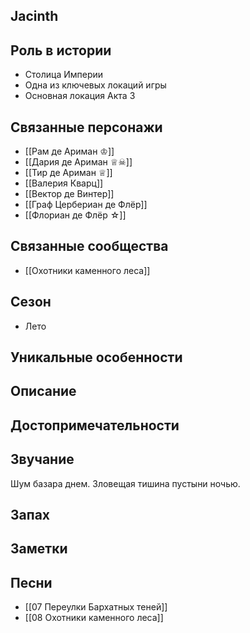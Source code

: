 ## Jacinth

## Роль в истории

* Столица Империи
* Одна из ключевых локаций игры
* Основная локация Акта 3

## Связанные персонажи

* [[Рам де Ариман ♔]]
* [[Дария де Ариман ♕☠]]
* [[Тир де Ариман ♕]]
* [[Валерия Кварц]]
* [[Вектор де Винтер]]
* [[Граф Цербериан де Флёр]]
* [[Флориан де Флёр ☆]]

## Связанные сообщества

* [[Охотники каменного леса]]

## Сезон

* Лето

## Уникальные особенности


## Описание


## Достопримечательности


## Звучание

Шум базара днем. Зловещая тишина пустыни ночью.

## Запах


## Заметки


## Песни

* [[07 Переулки Бархатных теней]]
* [[08 Охотники каменного леса]]